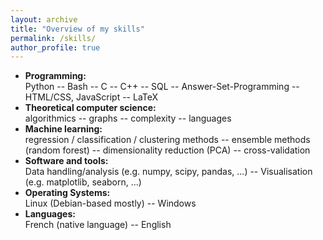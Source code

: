```yaml
---
layout: archive
title: "Overview of my skills"
permalink: /skills/
author_profile: true
---
```


* **Programming:**  
Python -- Bash -- C -- C++ -- SQL -- Answer-Set-Programming -- HTML/CSS, JavaScript -- LaTeX
* **Theoretical computer science:**  
algorithmics -- graphs -- complexity -- languages
* **Machine learning:**  
regression / classification / clustering methods -- ensemble methods (random forest) -- dimensionality reduction (PCA) -- cross-validation
* **Software and tools:**  
Data handling/analysis (e.g. numpy, scipy, pandas, ...) -- Visualisation (e.g. matplotlib, seaborn, ...)
* **Operating Systems:**  
Linux (Debian-based mostly) -- Windows
* **Languages:**  
French (native language) -- English
